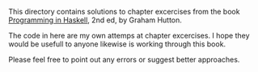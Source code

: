 This directory contains solutions to chapter excercises from the book [Programming in Haskell](http://www.cs.nott.ac.uk/~pszgmh/pih.html), 2nd ed, by Graham Hutton.

The code in here are my own attemps at chapter excercises. I hope they would be usefull to anyone likewise is working through this book. 

Please feel free to point out any errors or suggest better approaches.
